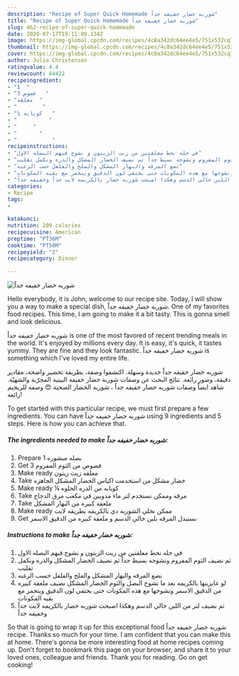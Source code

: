 ```yaml
---
description: "Recipe of Super Quick Homemade شوربه خضار خفيفه جداً"
title: "Recipe of Super Quick Homemade شوربه خضار خفيفه جداً"
slug: 462-recipe-of-super-quick-homemade
date: 2020-07-17T19:11:09.134Z
image: https://img-global.cpcdn.com/recipes/4c8a342dc64ee4e5/751x532cq70/الصورة-الرئيسية-لوصفةشوربه-خضار-خفيفه-جداً.jpg
thumbnail: https://img-global.cpcdn.com/recipes/4c8a342dc64ee4e5/751x532cq70/الصورة-الرئيسية-لوصفةشوربه-خضار-خفيفه-جداً.jpg
cover: https://img-global.cpcdn.com/recipes/4c8a342dc64ee4e5/751x532cq70/الصورة-الرئيسية-لوصفةشوربه-خضار-خفيفه-جداً.jpg
author: Julia Christensen
ratingvalue: 4.4
reviewcount: 44422
recipeingredient:
- "1  "
- "3 فصوص   "
- "معلقه  "
- "        "
- "¼ كوبايه   "
- "          "
- "     "
- "       "
- "           "
recipeinstructions:
- "في حله نحط معلقتين من زيت الزيتون و نشوح فيهم البصله الاول"
- "ثم نضيف الثوم المفروم ونشوحه بسيط جداً ثم نضيف الخضار المشكل والذره ونكمل تقليب"
- "نضع المرقه والبهار المشكل والملح والفلفل حسب الرغبه"
- "لو عايزينها بالكريمه بعد ما نشوح البصل والثوم الخضار المشكل نضيف ملعقة كبيره من الدقيق الاسمر ونشوحها مع هذه المكونات حتى بختفي لون الدقيق ويتحمر مع بقيه المكونات"
- "ثم نضيف لتر من اللبن خالي الدسم وهكذا اصبحت شوربه خضار بالكريمه لايت جداً وخفيفه جداً"
categories:
- Recipe
tags:
- 

katakunci:  
nutrition: 209 calories
recipecuisine: American
preptime: "PT36M"
cooktime: "PT50M"
recipeyield: "2"
recipecategory: Dinner

---
```



![شوربه خضار خفيفه جداً](https://img-global.cpcdn.com/recipes/4c8a342dc64ee4e5/751x532cq70/الصورة-الرئيسية-لوصفةشوربه-خضار-خفيفه-جداً.jpg)

Hello everybody, it is John, welcome to our recipe site. Today, I will show you a way to make a special dish, شوربه خضار خفيفه جداً. One of my favorites food recipes. This time, I am going to make it a bit tasty. This is gonna smell and look delicious.

شوربه خضار خفيفه جداً is one of the most favored of recent trending meals in the world. It's enjoyed by millions every day. It is easy, it's quick, it tastes yummy. They are fine and they look fantastic. شوربه خضار خفيفه جداً is something which I've loved my entire life.

شوربه خضار خفيفه جداً جديدة وسهلة. اكتشفوا وصفة، بطريقة تحضير واضحة، مقادير دقيقة، وصور رائعة. نتائج البحث عن وصفات شوربة خضار خفيفة البيتية المجرّبة والشهيّة. شاهد ايضاً وصفات شوربه خضار خفيفه جداً ، شوربة الخضار الصحية 😍 وصفة للريجيم رائعة!


To get started with this particular recipe, we must first prepare a few ingredients. You can have شوربه خضار خفيفه جداً using 9 ingredients and 5 steps. Here is how you can achieve that.

<!--inarticleads1-->

##### The ingredients needed to make شوربه خضار خفيفه جداً:

1. Prepare 1 بصله مبشوره
1. Get 3 فصوص من الثوم المفروم
1. Make ready معلقه زيت زيتون
1. Take  خضار مشكل من استخدمت اكياس الخضار المشكل الجاهزه
1. Make ready ¼ كوبايه من الذره الحلوه
1. Take  مرقه وممكن نستخدم لتر ماء مدوبين في مكعب مرق الدجاج
1. Take  ملعقة كبيره من البهار المشكل
1. Make ready  ممكن نخلي الشوربه دي بالكريمه بطريقه لايت
1. Get  نستبدل المرقه بلبن خالي الدسم و ملعقة كبيره من الدقيق الاسمر




<!--inarticleads2-->

##### Instructions to make شوربه خضار خفيفه جداً:

1. في حله نحط معلقتين من زيت الزيتون و نشوح فيهم البصله الاول
1. ثم نضيف الثوم المفروم ونشوحه بسيط جداً ثم نضيف الخضار المشكل والذره ونكمل تقليب
1. نضع المرقه والبهار المشكل والملح والفلفل حسب الرغبه
1. لو عايزينها بالكريمه بعد ما نشوح البصل والثوم الخضار المشكل نضيف ملعقة كبيره من الدقيق الاسمر ونشوحها مع هذه المكونات حتى بختفي لون الدقيق ويتحمر مع بقيه المكونات
1. ثم نضيف لتر من اللبن خالي الدسم وهكذا اصبحت شوربه خضار بالكريمه لايت جداً وخفيفه جداً




So that is going to wrap it up for this exceptional food شوربه خضار خفيفه جداً recipe. Thanks so much for your time. I am confident that you can make this at home. There's gonna be more interesting food at home recipes coming up. Don't forget to bookmark this page on your browser, and share it to your loved ones, colleague and friends. Thank you for reading. Go on get cooking!
